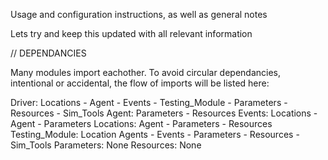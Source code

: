 Usage and configuration instructions, as well as general notes

Lets try and keep this updated with all relevant information

// DEPENDANCIES

Many modules import eachother. To avoid circular dependancies, intentional or
accidental, the flow of imports will be listed here:

Driver: Locations - Agent - Events - Testing_Module - Parameters - Resources - Sim_Tools
Agent:  Parameters - Resources
Events: Locations - Agent - Parameters
Locations: Agent - Parameters - Resources
Testing_Module: Location Agents - Events - Parameters - Resources - Sim_Tools
Parameters: None
Resources: None
